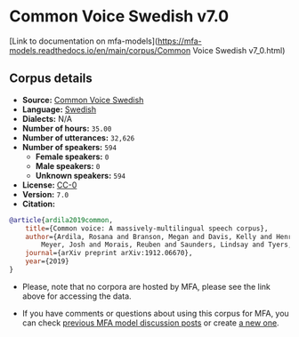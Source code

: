 
# Common Voice Swedish v7.0

[Link to documentation on mfa-models](https://mfa-models.readthedocs.io/en/main/corpus/Common Voice Swedish v7_0.html)

## Corpus details

- **Source:** [Common Voice Swedish](https://voice.mozilla.org/en/datasets)
- **Language:** [Swedish](https://en.wikipedia.org/wiki/Swedish_language)
- **Dialects:** N/A
- **Number of hours:** `35.00`
- **Number of utterances:** `32,626`
- **Number of speakers:** `594`
  - **Female speakers:** `0`
  - **Male speakers:** `0`
  - **Unknown speakers:** `594`
- **License:** [CC-0](https://creativecommons.org/publicdomain/zero/1.0/)
- **Version:** `7.0`
- **Citation:**
```bibtex
@article{ardila2019common,
	title={Common voice: A massively-multilingual speech corpus},
	author={Ardila, Rosana and Branson, Megan and Davis, Kelly and Henretty, Michael and Kohler, Michael and
		Meyer, Josh and Morais, Reuben and Saunders, Lindsay and Tyers, Francis M and Weber, Gregor},
	journal={arXiv preprint arXiv:1912.06670},
	year={2019}
}

```

- Please, note that no corpora are hosted by MFA, please see the link above for accessing the data.

- If you have comments or questions about using this corpus for MFA, you can check [previous MFA model discussion posts](https://github.com/MontrealCorpusTools/mfa-models/discussions?discussions_q=Common+Voice+Swedish+v7.0) or create [a new one](https://github.com/MontrealCorpusTools/mfa-models/discussions/new).
